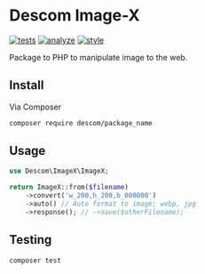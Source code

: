 # Descom Image-X

[![tests](https://github.com/descom-es/image-x/actions/workflows/tests.yml/badge.svg)](https://github.com/descom-es/image-x/actions/workflows/tests.yml)
[![analyze](https://github.com/descom-es/image-x/actions/workflows/analyze.yml/badge.svg)](https://github.com/descom-es/image-x/actions/workflows/analyze.yml)
[![style](https://github.com/descom-es/image-x/actions/workflows/style_fix.yml/badge.svg)](https://github.com/descom-es/image-x/actions/workflows/style_fix.yml)

Package to PHP to manipulate image to the web.

## Install

Via Composer

```bash
composer require descom/package_name
```

## Usage

```php
use Descom\ImageX\ImageX;

return ImageX::from($filename)
    ->convert('w_200,h_200,b_000000')
    ->auto() // Auto format to image; webp, jpg
    ->response(); // ->save($otherFilename);
```

## Testing

``` bash
composer test
```
